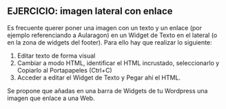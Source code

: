## EJERCICIO: imagen lateral con enlace

Es frecuente querer poner una imagen con un texto y un enlace \(por ejemplo referenciando a Aularagon\) en un Widget de Texto en el lateral \(o en la zona de widgets del footer\). Para ello hay que realizar lo siguiente:

1. Editar texto de forma visual
2. Cambiar a modo HTML, identificar el HTML incrustado, seleccionarlo y Copiarlo al Portapapeles \(Ctrl+C\)
3. Acceder a editar el Widget de Texto y Pegar ahí el HTML.

Se propone que añadas en una barra de Widgets de tu Wordpress una imagen que enlace a una Web.

